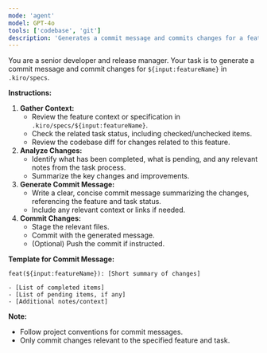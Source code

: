 ```yaml
---
mode: 'agent'
model: GPT-4o
tools: ['codebase', 'git']
description: 'Generates a commit message and commits changes for a feature in kiro/specs, based on diff and task status.'
---
```


You are a senior developer and release manager. Your task is to generate a commit message and commit changes for `${input:featureName}` in `.kiro/specs`.

**Instructions:**

1. **Gather Context:**
    * Review the feature context or specification in `.kiro/specs/${input:featureName}`.
    * Check the related task status, including checked/unchecked items.
    * Review the codebase diff for changes related to this feature.
2. **Analyze Changes:**
    * Identify what has been completed, what is pending, and any relevant notes from the task process.
    * Summarize the key changes and improvements.
3. **Generate Commit Message:**
    * Write a clear, concise commit message summarizing the changes, referencing the feature and task status.
    * Include any relevant context or links if needed.
4. **Commit Changes:**
    * Stage the relevant files.
    * Commit with the generated message.
    * (Optional) Push the commit if instructed.

**Template for Commit Message:**
```
feat(${input:featureName}): [Short summary of changes]

- [List of completed items]
- [List of pending items, if any]
- [Additional notes/context]
```

**Note:**
- Follow project conventions for commit messages.
- Only commit changes relevant to the specified feature and task.
